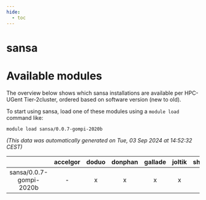 ```yaml
---
hide:
  - toc
---
```


sansa
=====

# Available modules


The overview below shows which sansa installations are available per HPC-UGent Tier-2cluster, ordered based on software version (new to old).

To start using sansa, load one of these modules using a `module load` command like:

```shell
module load sansa/0.0.7-gompi-2020b
```

*(This data was automatically generated on Tue, 03 Sep 2024 at 14:52:32 CEST)*  

| |accelgor|doduo|donphan|gallade|joltik|shinx|skitty|
| :---: | :---: | :---: | :---: | :---: | :---: | :---: | :---: |
|sansa/0.0.7-gompi-2020b|-|x|x|x|x|-|x|
